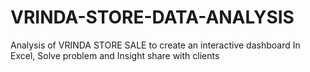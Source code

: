 # VRINDA-STORE-DATA-ANALYSIS
Analysis of VRINDA STORE SALE to create an interactive dashboard In Excel, Solve problem and Insight share with clients
